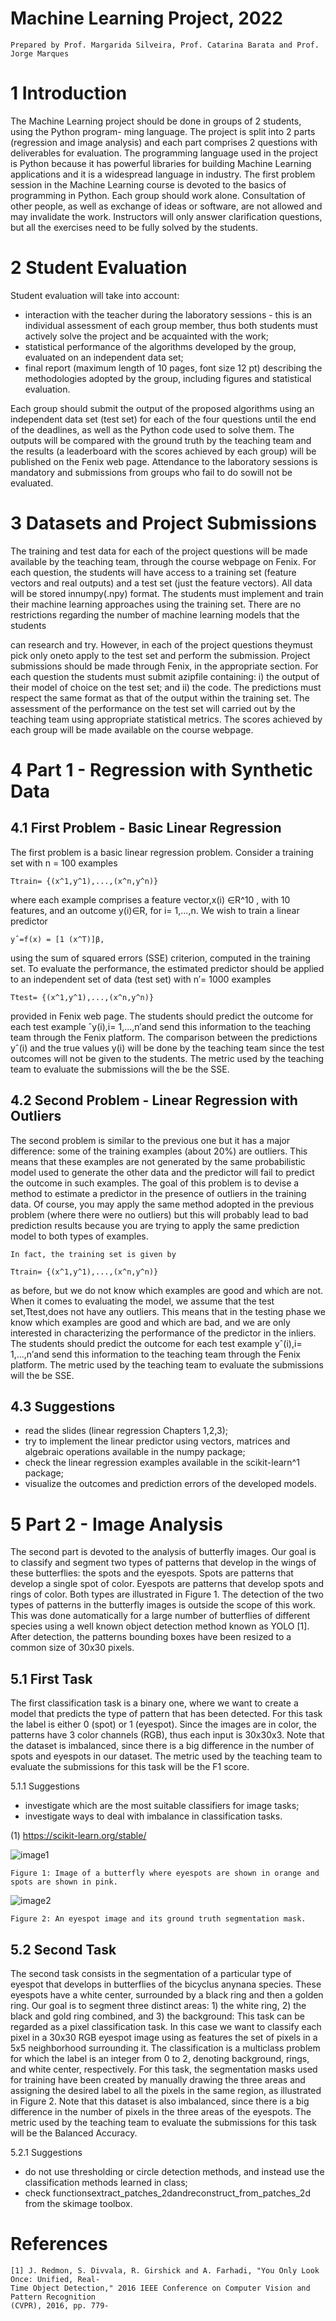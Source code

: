 # Machine Learning Project, 2022

```
Prepared by Prof. Margarida Silveira, Prof. Catarina Barata and Prof. Jorge Marques
```
# 1 Introduction

The Machine Learning project should be done in groups of 2 students, using the Python program-
ming language.
The project is split into 2 parts (regression and image analysis) and each part comprises 2
questions with deliverables for evaluation.
The programming language used in the project is Python because it has powerful libraries
for building Machine Learning applications and it is a widespread language in industry. The first
problem session in the Machine Learning course is devoted to the basics of programming in Python.
Each group should work alone. Consultation of other people, as well as exchange of ideas or
software, are not allowed and may invalidate the work. Instructors will only answer clarification
questions, but all the exercises need to be fully solved by the students.

# 2 Student Evaluation

Student evaluation will take into account:

- interaction with the teacher during the laboratory sessions - this is an individual assessment
    of each group member, thus both students must actively solve the project and be acquainted
    with the work;
- statistical performance of the algorithms developed by the group, evaluated on an independent
    data set;
- final report (maximum length of 10 pages, font size 12 pt) describing the methodologies
    adopted by the group, including figures and statistical evaluation.

Each group should submit the output of the proposed algorithms using an independent data set
(test set) for each of the four questions until the end of the deadlines, as well as the Python code
used to solve them. The outputs will be compared with the ground truth by the teaching team and
the results (a leaderboard with the scores achieved by each group) will be published on the Fenix
web page. Attendance to the laboratory sessions is mandatory and submissions from groups who
fail to do sowill not be evaluated.

# 3 Datasets and Project Submissions

The training and test data for each of the project questions will be made available by the teaching
team, through the course webpage on Fenix. For each question, the students will have access to a
training set (feature vectors and real outputs) and a test set (just the feature vectors).
All data will be stored innumpy(.npy) format.
The students must implement and train their machine learning approaches using the training
set. There are no restrictions regarding the number of machine learning models that the students


can research and try. However, in each of the project questions theymust pick only oneto apply
to the test set and perform the submission.
Project submissions should be made through Fenix, in the appropriate section. For each question
the students must submit azipfile containing: i) the output of their model of choice on the test
set; and ii) the code. The predictions must respect the same format as that of the output within
the training set.
The assessment of the performance on the test set will carried out by the teaching team using
appropriate statistical metrics. The scores achieved by each group will be made available on the
course webpage.

# 4 Part 1 - Regression with Synthetic Data

## 4.1 First Problem - Basic Linear Regression

The first problem is a basic linear regression problem.
Consider a training set with n = 100 examples

```
Ttrain= {(x^1,y^1),...,(x^n,y^n)}
```

where each example comprises a feature vector,x(i) ∈R^10 , with 10 features, and an outcome
y(i)∈R, for i= 1,...,n.
We wish to train a linear predictor

```
yˆ=f(x) = [1 (x^T)]β,
```

using the sum of squared errors (SSE) criterion, computed in the training set.
To evaluate the performance, the estimated predictor should be applied to an independent set
of data (test set) with n′= 1000 examples

```
Ttest= {(x^1,y^1),...,(x^n,y^n)}
```

provided in Fenix web page. The students should predict the outcome for each test example
ˆy(i),i= 1,...,n′and send this information to the teaching team through the Fenix platform. The
comparison between the predictions yˆ(i) and the true values y(i) will be done by the teaching team
since the test outcomes will not be given to the students. The metric used by the teaching team to
evaluate the submissions will the be the SSE.

## 4.2 Second Problem - Linear Regression with Outliers

The second problem is similar to the previous one but it has a major difference: some of the training
examples (about 20%) are outliers. This means that these examples are not generated by the same
probabilistic model used to generate the other data and the predictor will fail to predict the outcome
in such examples.
The goal of this problem is to devise a method to estimate a predictor in the presence of outliers
in the training data. Of course, you may apply the same method adopted in the previous problem
(where there were no outliers) but this will probably lead to bad prediction results because you are
trying to apply the same prediction model to both types of examples.


```
In fact, the training set is given by
```
```
Ttrain= {(x^1,y^1),...,(x^n,y^n)}
```
as before, but we do not know which examples are good and which are not.
When it comes to evaluating the model, we assume that the test set,Ttest,does not have any
outliers. This means that in the testing phase we know which examples are good and which are
bad, and we are only interested in characterizing the performance of the predictor in the inliers.
The students should predict the outcome for each test example yˆ(i),i= 1,...,n′and send this
information to the teaching team through the Fenix platform. The metric used by the teaching
team to evaluate the submissions will the be SSE.

## 4.3 Suggestions

- read the slides (linear regression Chapters 1,2,3);
- try to implement the linear predictor using vectors, matrices and algebraic operations available
    in the numpy package;
- check the linear regression examples available in the scikit-learn^1 package;
- visualize the outcomes and prediction errors of the developed models.

# 5 Part 2 - Image Analysis

The second part is devoted to the analysis of butterfly images. Our goal is to classify and segment
two types of patterns that develop in the wings of these butterflies: the spots and the eyespots.
Spots are patterns that develop a single spot of color. Eyespots are patterns that develop spots
and rings of color. Both types are illustrated in Figure 1.
The detection of the two types of patterns in the butterfly images is outside the scope of this
work. This was done automatically for a large number of butterflies of different species using a well
known object detection method known as YOLO [1]. After detection, the patterns bounding boxes
have been resized to a common size of 30x30 pixels.

## 5.1 First Task

The first classification task is a binary one, where we want to create a model that predicts the type
of pattern that has been detected. For this task the label is either 0 (spot) or 1 (eyespot). Since the
images are in color, the patterns have 3 color channels (RGB), thus each input is 30x30x3. Note
that the dataset is imbalanced, since there is a big difference in the number of spots and eyespots
in our dataset. The metric used by the teaching team to evaluate the submissions for this task will
be the F1 score.

5.1.1 Suggestions

- investigate which are the most suitable classifiers for image tasks;
- investigate ways to deal with imbalance in classification tasks.

(1) https://scikit-learn.org/stable/

![image1](images/fig1.png)
```
Figure 1: Image of a butterfly where eyespots are shown in orange and spots are shown in pink.
```
![image2](images/fig2.png)
```
Figure 2: An eyespot image and its ground truth segmentation mask.
```
## 5.2 Second Task

The second task consists in the segmentation of a particular type of eyespot that develops in
butterflies of the bicyclus anynana species. These eyespots have a white center, surrounded by a
black ring and then a golden ring. Our goal is to segment three distinct areas: 1) the white ring,
2) the black and gold ring combined, and 3) the background:
This task can be regarded as a pixel classification task. In this case we want to classify each pixel
in a 30x30 RGB eyespot image using as features the set of pixels in a 5x5 neighborhood surrounding
it. The classification is a multiclass problem for which the label is an integer from 0 to 2, denoting
background, rings, and white center, respectively. For this task, the segmentation masks used for
training have been created by manually drawing the three areas and assigning the desired label to
all the pixels in the same region, as illustrated in Figure 2.
Note that this dataset is also imbalanced, since there is a big difference in the number of pixels
in the three areas of the eyespots.
The metric used by the teaching team to evaluate the submissions for this task will be the
Balanced Accuracy.


5.2.1 Suggestions

- do not use thresholding or circle detection methods, and instead use the classification methods
    learned in class;
- check functionsextract_patches_2dandreconstruct_from_patches_2d from the
    skimage toolbox.

# References

```
[1] J. Redmon, S. Divvala, R. Girshick and A. Farhadi, "You Only Look Once: Unified, Real-
Time Object Detection," 2016 IEEE Conference on Computer Vision and Pattern Recognition
(CVPR), 2016, pp. 779-
```


